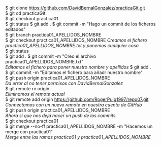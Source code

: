 $ git clone https://github.com/DavidBernalGonzalez/practicaGit.git  
$ git cd practicaGit  
$ git checkout practica01  
$ git status 
$ git add . 
$ git commit -m "Hago un commit de los ficheros editados"  
$ git branch practica01_APELLIDOS_NOMBRE  
$ git checkout practica01_APELLIDOS_NOMBRE 
*Creamos el fichero practica01_APELLIDOS_NOMBRE.txt y ponemos cualquier cosa*  
$ git status  
$ git add .
$ git commit -m "Creo el archivo practica01_APELLIDOS_NOMBRE.txt"  
*Editamos el fichero para poner nuestro nombre y apellidos*
$ git add .  
$ git commit -m "Editamos el fichero para añadr nuestro nombre"  
$ git push origin practica01_APELLIDOS_NOMBRE  
*Da error al no tener permisos con DavidBernalGonzalez*  
$ git remote rv origin  
*Eliminamos el remote actual*  
$ git remote add origin https://github.com/RogerPuig1997/repo07.git  
*Connectamos con un nuevo remote en nuestra cuenta de GitHub*  
$ git push origin practica01_APELLIDOS_NOMBRE  
*Ahora si que nos deja hacer un push de los commits*  
$ git checkout practica01  
$ git merge --no-ff practica01_APELLIDOS_NOMBRE -m "Hacemos un merge con practica01"  
*Merge entre las ramas practica01 y practica01_APELLIDOS_NOMBRE*  